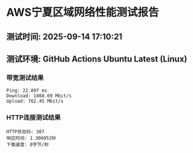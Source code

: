 # AWS宁夏区域网络性能测试报告
## 测试时间: 2025-09-14 17:10:21
## 测试环境: GitHub Actions Ubuntu Latest (Linux)

### 带宽测试结果
```
Ping: 22.897 ms
Download: 1868.69 Mbit/s
Upload: 762.45 Mbit/s
```

### HTTP连接测试结果
```
HTTP状态码: 307
响应时间: 1.306052秒
下载速度: 0字节/秒
```

